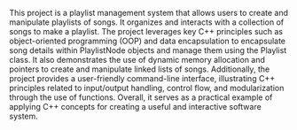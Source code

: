 This project is a playlist management system that allows users to create and manipulate playlists of songs. It organizes and interacts with a collection of songs to make a playlist. The project leverages key C++ principles such as object-oriented programming (OOP) and data encapsulation to encapsulate song details within PlaylistNode objects and manage them using the Playlist class. It also demonstrates the use of dynamic memory allocation and pointers to create and manipulate linked lists of songs. Additionally, the project provides a user-friendly command-line interface, illustrating C++ principles related to input/output handling, control flow, and modularization through the use of functions. Overall, it serves as a practical example of applying C++ concepts for creating a useful and interactive software system.
